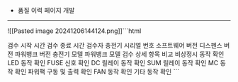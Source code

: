 - 품질 이력 페이지 개발


----
![[Pasted image 20241206144124.png]]```html
<thead>  
<!-- 첫 번째 행: 기본 항목들 -->  
<tr>  
    <th rowspan="2">검수 시작 시간</th>  
    <th rowspan="2">검수 종료 시간</th>  
    <th rowspan="2">검수자</th>  
    <th rowspan="2">충전기 시리얼 번호</th>  
    <th rowspan="2">소프트웨어 버전</th>  
    <th rowspan="2">디스펜스 버전</th>  
    <th rowspan="2">파워뱅크 버전</th>  
    <th rowspan="2">충전기 모델</th>  
    <th rowspan="2">파워뱅크 모델</th>  
    <th colspan="9" style="text-align: center;">검수 상세 항목</th> <!-- '검수 상세 항목' 열 제목을 한 셀로 합침 -->  
    <th rowspan="2">비고</th>  
  
</tr>  
<!-- 두 번째 행: 검수 상세 항목들 -->  
<tr>  
    <th>비상정시 동작 확인</th>  
    <th>LED 동작 확인</th>  
    <th>FUSE 신호 확인</th>  
    <th>DC 릴레이 동작 확인</th>  
    <th>SUM 릴레이 동작 확인</th>  
    <th>MC 동작 확인</th>  
    <th>파워팩 구동 및 출력 확인</th>  
    <th>FAN 동작 확인</th>  
    <th>기타 동작 확인</th>  
</tr>  
</thead>
```